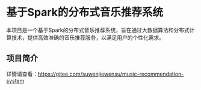 # 基于Spark的分布式音乐推荐系统
本项目是一个基于Spark的分布式音乐推荐系统，旨在通过大数据算法和分布式计算技术，提供高效准确的音乐推荐服务，以满足用户的个性化需求。
## 项目简介
详情请查看：https://gitee.com/suwenjiewensu/music-recommendation-system
